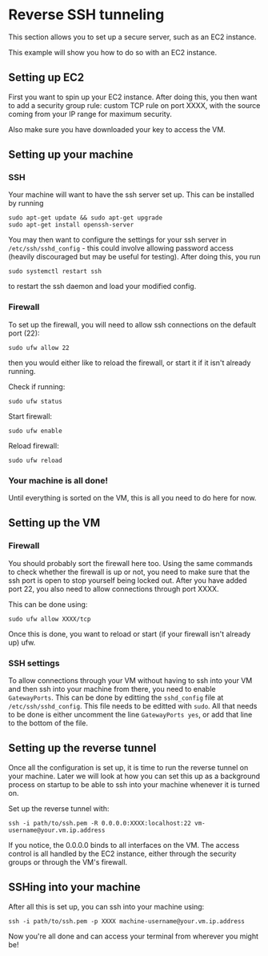 # Reverse SSH tunneling
This section allows you to set up a secure server, such as an
EC2 instance.

This example will show you how to do so with an EC2 instance.

## Setting up EC2
First you want to spin up your EC2 instance. After doing this,
you then want to add a security group rule: custom TCP rule on
port XXXX, with the source coming from your IP range for
maximum security.

Also make sure you have downloaded your key to access the VM.

## Setting up your machine

### SSH
Your machine will want to have the ssh server set up. This can
be installed by running
```
sudo apt-get update && sudo apt-get upgrade
sudo apt-get install openssh-server
```

You may then want to configure the settings for your ssh server
in `/etc/ssh/sshd_config` - this could involve allowing password
access (heavily discouraged but may be useful for testing). 
After doing this, you run
```
sudo systemctl restart ssh
```
to restart the ssh daemon and load your modified config.

### Firewall
To set up the firewall, you will need to allow ssh connections
on the default port (22):
```
sudo ufw allow 22
```

then you would either like to reload the firewall, or start it
if it isn't already running.

Check if running:
```
sudo ufw status
```
Start firewall:
```
sudo ufw enable
```
Reload firewall:
```
sudo ufw reload
```

### Your machine is all done!
Until everything is sorted on the VM, this is all you need to do
here for now.


## Setting up the VM

### Firewall
You should probably sort the firewall here too. Using the same
commands to check whether the firewall is up or not, you need
to make sure that the ssh port is open to stop yourself being
locked out. After you have added port 22, you also need to
allow connections through port XXXX.

This can be done using:
```
sudo ufw allow XXXX/tcp
```

Once this is done, you want to reload or start (if your firewall
isn't already up) ufw.

### SSH settings
To allow connections through your VM without having to ssh into
your VM and then ssh into your machine from there, you need
to enable `GatewayPorts`. This can be done by editting the
`sshd_config` file at `/etc/ssh/sshd_config`. This file needs
to be editted with `sudo`. All that needs to be done is either
uncomment the line `GatewayPorts yes`, or add that line to the
bottom of the file.


## Setting up the reverse tunnel
Once all the configuration is set up, it is time to run the
reverse tunnel on your machine. Later we will look at how
you can set this up as a background process on startup to
be able to ssh into your machine whenever it is turned on.

Set up the reverse tunnel with:
```
ssh -i path/to/ssh.pem -R 0.0.0.0:XXXX:localhost:22 vm-username@your.vm.ip.address
```

If you notice, the 0.0.0.0 binds to all interfaces on the VM. The access
control is all handled by the EC2 instance, either through the
security groups or through the VM's firewall.

## SSHing into your machine
After all this is set up, you can ssh into your machine using:
```
ssh -i path/to/ssh.pem -p XXXX machine-username@your.vm.ip.address
```

Now you're all done and can access your terminal from wherever you
might be!
